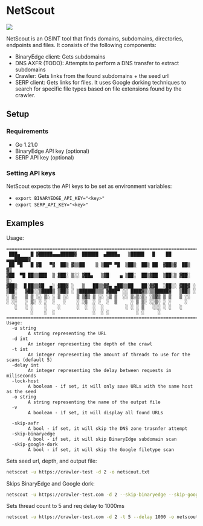 # NetScout
<img src="https://i.imgur.com/pTmMYmZ.png">

NetScout is an OSINT tool that finds domains, subdomains, directories, endpoints and files.
It consists of the following components:
- BinaryEdge client: Gets subdomains
- DNS AXFR (TODO): Attempts to perform a DNS transfer to extract subdomains
- Crawler: Gets links from the found subdomains + the seed url
- SERP client: Gets links for files. It uses Google dorking techniques to search for specific file types based on file extensions found by the crawler.  

## Setup
### Requirements
- Go 1.21.0
- BinaryEdge API key (optional)
- SERP API key (optional)

### Setting API keys
NetScout expects the API keys to be set as environment variables:
- ```export BINARYEDGE_API_KEY="<key>"```
- ```export SERP_API_KEY="<key>"```

## Examples 
Usage:
```
=======================================================================
 ███▄    █ ▓█████▄▄▄█████▓  ██████  ▄████▄   ▒█████   █    ██ ▄▄▄█████▓
 ██ ▀█   █ ▓█   ▀▓  ██▒ ▓▒▒██    ▒ ▒██▀ ▀█  ▒██▒  ██▒ ██  ▓██▒▓  ██▒ ▓▒
▓██  ▀█ ██▒▒███  ▒ ▓██░ ▒░░ ▓██▄   ▒▓█    ▄ ▒██░  ██▒▓██  ▒██░▒ ▓██░ ▒░
▓██▒  ▐▌██▒▒▓█  ▄░ ▓██▓ ░   ▒   ██▒▒▓▓▄ ▄██▒▒██   ██░▓▓█  ░██░░ ▓██▓ ░ 
▒██░   ▓██░░▒████▒ ▒██▒ ░ ▒██████▒▒▒ ▓███▀ ░░ ████▓▒░▒▒█████▓   ▒██▒ ░ 
░ ▒░   ▒ ▒ ░░ ▒░ ░ ▒ ░░   ▒ ▒▓▒ ▒ ░░ ░▒ ▒  ░░ ▒░▒░▒░ ░▒▓▒ ▒ ▒   ▒ ░░   
░ ░░   ░ ▒░ ░ ░  ░   ░    ░ ░▒  ░ ░  ░  ▒     ░ ▒ ▒░ ░░▒░ ░ ░     ░    
   ░   ░ ░    ░    ░      ░  ░  ░  ░        ░ ░ ░ ▒   ░░░ ░ ░   ░      
         ░    ░  ░              ░  ░ ░          ░ ░     ░              
=======================================================================
Usage:
  -u string
        A string representing the URL
  -d int
        An integer representing the depth of the crawl
  -t int
        An integer representing the amount of threads to use for the scans (default 5)
  -delay int
        An integer representing the delay between requests in miliseconds
  -lock-host
        A boolean - if set, it will only save URLs with the same host as the seed
  -o string
        A string representing the name of the output file
  -v
        A boolean - if set, it will display all found URLs

  -skip-axfr
        A bool - if set, it will skip the DNS zone trasnfer attempt
  -skip-binaryedge
        A bool - if set, it will skip BinaryEdge subdomain scan
  -skip-google-dork 
        A bool - if set, it will skip the Google filetype scan
```

Sets seed url, depth, and output file:
```sh
netscout -u https://crawler-test -d 2 -o netscout.txt
```

Skips BinaryEdge and Google dork:
```sh
netscout -u https://crawler-test.com -d 2 --skip-binaryedge --skip-google-dork -o netscout.txt
```

Sets thread count to 5 and req delay to 1000ms
```sh
netscout -u https://crawler-test.com -d 2 -t 5 --delay 1000 -o netscout.txt
```
